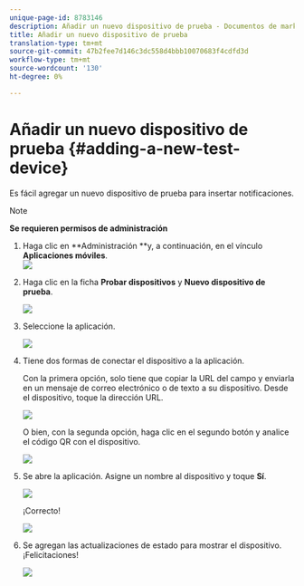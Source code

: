```yaml
---
unique-page-id: 8783146
description: Añadir un nuevo dispositivo de prueba - Documentos de marketing - Documentación del producto
title: Añadir un nuevo dispositivo de prueba
translation-type: tm+mt
source-git-commit: 47b2fee7d146c3dc558d4bbb10070683f4cdfd3d
workflow-type: tm+mt
source-wordcount: '130'
ht-degree: 0%

---
```



# Añadir un nuevo dispositivo de prueba {#adding-a-new-test-device}

Es fácil agregar un nuevo dispositivo de prueba para insertar notificaciones.

>[!NOTE]
>
>**Se requieren permisos de administración**

1. Haga clic en **Administración **y, a continuación, en el vínculo **Aplicaciones móviles**.\
   ![](assets/image2015-7-9-14-3a33-3a12.png)

1. Haga clic en la ficha **Probar dispositivos** y **Nuevo dispositivo de prueba**.

   ![](assets/image2015-7-17-17-3a4-3a52.png)

1. Seleccione la aplicación.

   ![](assets/image2015-7-17-17-3a6-3a4.png)

1. Tiene dos formas de conectar el dispositivo a la aplicación.

   Con la primera opción, solo tiene que copiar la URL del campo y enviarla en un mensaje de correo electrónico o de texto a su dispositivo. Desde el dispositivo, toque la dirección URL.

   ![](assets/image2015-7-20-11-3a27-3a2.png)

   O bien, con la segunda opción, haga clic en el segundo botón y analice el código QR con el dispositivo.

   ![](assets/image2015-7-17-17-3a9-3a54.png)

1. Se abre la aplicación. Asigne un nombre al dispositivo y toque **Sí**.

   ![](assets/image2015-7-17-17-3a31-3a23.png)

   ¡Correcto!

   ![](assets/image2015-7-17-17-3a33-3a5.png)

1. Se agregan las actualizaciones de estado para mostrar el dispositivo. ¡Felicitaciones!

   ![](assets/image2015-7-17-17-3a14-3a32.png)

